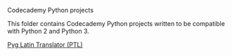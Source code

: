 Codecademy Python projects

This folder contains Codecademy Python projects written to be compatible with
Python 2 and Python 3.

[Pyg Latin Translator (PTL)](http://www.codecademy.com/courses/4fda456f0eca79000300966f/resume?curriculum_id=4f89dab3d788890003000096)
